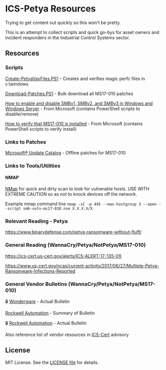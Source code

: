 ICS-Petya Resources
=================

Trying to get content out quickly so this won't be pretty.

This is an attempt to collect scripts and quick go-bys for asset owners and incident responders in the Industrial Control Systems sector.

## Resources
### Scripts
[Create-PetyaVaxFiles.PS1](/PS1/Create-PetyaVaxFiles.ps1) - Creates and verifies magic perfc files in c:\windows

[Download-Patches.PS1](/PS1/Download-Patches.ps1) - Bulk download all MS17-010 patches

[How to enable and disable SMBv1, SMBv2, and SMBv3 in Windows and Windows Server](https://support.microsoft.com/en-us/help/2696547/how-to-enable-and-disable-smbv1-smbv2-and-smbv3-in-windows-and-windows) - From Microsoft (contains PowerShell scripts to disable/remove)

[How to verify that MS17-010 is installed](https://support.microsoft.com/en-us/help/4023262/how-to-verify-that-ms17-010-is-installed) - From Microsoft (contains PowerShell scripts to verify install)

### Links to Patches
[Microsoft® Update Catalog](https://www.catalog.update.microsoft.com/Search.aspx?q=ms17-010) - Offline patches for MS17-010

### Links to Tools/Utilities
#### NMAP
[NMap](https://nmap.org/download.html) for quick and dirty scan to look for vulnerable hosts.  USE WITH EXTREME CAUTION so as not to knock devices off the network.  

Example nmap command line `nmap -sC -p 445 --max-hostgroup 3 --open --script smb-vuln-ms17-010.nse X.X.X.X/X`

### Relevant Reading - Petya
https://www.binarydefense.com/petya-ransomware-without-fluff/

### General Reading (WannaCry/Petya/NotPetya/MS17-010)
https://ics-cert.us-cert.gov/alerts/ICS-ALERT-17-135-01I

https://www.us-cert.gov/ncas/current-activity/2017/06/27/Multiple-Petya-Ransomware-Infections-Reported

### General Vendor Bulletins (WannaCry/Petya/NotPetya/MS17-010)
:lock: [Wonderware](https://gcsresource.schneider-electric.com/support/securitycentral/bulletins/WW17_010_Updated_21June2017.html) - Actual Bulletin

[Rockwell Automation](http://www.rumsey.com/blog/rockwell-automation-recommended-mitigations-%E2%80%9Cwannacry%E2%80%9D-ransomware) - Summary of Bulletin

:lock: [Rockwell Automation](https://rockwellautomation.custhelp.com/app/answers/detail/a_id/1047348) - Actual Bulletin


Also reference list of vendor resources in [ICS-Cert](https://ics-cert.us-cert.gov/alerts/ICS-ALERT-17-135-01I) advisory

## License

MIT License. See the [LICENSE file](/LICENSE) for details.
